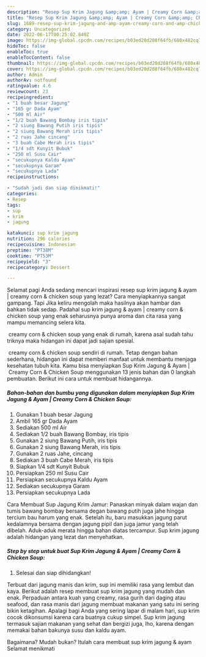 ```yaml
---
description: "Resep Sup Krim Jagung &amp;amp; Ayam | Creamy Corn &amp;amp; Chicken Soup yang Lezat Sekali, Buat Buka Puasa Sempurna"
title: "Resep Sup Krim Jagung &amp;amp; Ayam | Creamy Corn &amp;amp; Chicken Soup yang Lezat Sekali, Buat Buka Puasa Sempurna"
slug: 1689-resep-sup-krim-jagung-and-amp-ayam-creamy-corn-and-amp-chicken-soup-yang-lezat-sekali-buat-buka-puasa-sempurna
category: Uncategorized
date: 2022-06-17T00:25:02.840Z
image: https://img-global.cpcdn.com/recipes/b03ed20d208f64fb/680x482cq70/sup-krim-jagung-ayam-creamy-corn-chicken-soup-foto-resep-utama.jpg
hideToc: false
enableToc: true
enableTocContent: false
thumbnail: https://img-global.cpcdn.com/recipes/b03ed20d208f64fb/680x482cq70/sup-krim-jagung-ayam-creamy-corn-chicken-soup-foto-resep-utama.jpg
cover: https://img-global.cpcdn.com/recipes/b03ed20d208f64fb/680x482cq70/sup-krim-jagung-ayam-creamy-corn-chicken-soup-foto-resep-utama.jpg
author: Admin
authorAv: notfound
ratingvalue: 4.6
reviewcount: 23
recipeingredient:
- "1 buah besar Jagung"
- "165 gr Dada Ayam"
- "500 ml Air"
- "1/2 buah Bawang Bombay iris tipis"
- "2 siung Bawang Putih iris tipis"
- "2 siung Bawang Merah iris tipis"
- "2 ruas Jahe cincang"
- "3 buah Cabe Merah iris tipis"
- "1/4 sdt Kunyit Bubuk"
- "250 ml Susu Cair"
- "secukupnya Kaldu Ayam"
- "secukupnya Garam"
- "secukupnya Lada"
recipeinstructions:

- "Sudah jadi dan siap dinikmati!"
categories:
- Resep
tags:
- sup
- krim
- jagung

katakunci: sup krim jagung 
nutrition: 296 calories
recipecuisine: Indonesian
preptime: "PT38M"
cooktime: "PT53M"
recipeyield: "3"
recipecategory: Dessert

---
```



Selamat pagi Anda sedang mencari inspirasi resep sup krim jagung &amp; ayam | creamy corn &amp; chicken soup yang lezat? Cara menyiapkannya sangat gampang. Tapi Jika keliru mengolah maka hasilnya akan hambar dan bahkan tidak sedap. Padahal sup krim jagung &amp; ayam | creamy corn &amp; chicken soup yang enak seharusnya punya aroma dan cita rasa yang mampu memancing selera kita.

 creamy corn &amp; chicken soup yang enak di rumah, karena asal sudah tahu triknya maka hidangan ini dapat jadi sajian spesial.


 creamy corn &amp; chicken soup sendiri di rumah. Tetap dengan bahan sederhana, hidangan ini dapat memberi manfaat untuk membantu menjaga kesehatan tubuh kita. Kamu bisa menyiapkan Sup Krim Jagung &amp; Ayam | Creamy Corn &amp; Chicken Soup menggunakan 13 jenis bahan dan 0 langkah pembuatan. Berikut ini cara untuk membuat hidangannya.

<!--inarticleads1-->

##### Bahan-bahan dan bumbu yang digunakan dalam menyiapkan Sup Krim Jagung &amp; Ayam | Creamy Corn &amp; Chicken Soup:

1. Gunakan 1 buah besar Jagung
1. Ambil 165 gr Dada Ayam
1. Sediakan 500 ml Air
1. Sediakan 1/2 buah Bawang Bombay, iris tipis
1. Gunakan 2 siung Bawang Putih, iris tipis
1. Gunakan 2 siung Bawang Merah, iris tipis
1. Gunakan 2 ruas Jahe, cincang
1. Sediakan 3 buah Cabe Merah, iris tipis
1. Siapkan 1/4 sdt Kunyit Bubuk
1. Persiapkan 250 ml Susu Cair
1. Persiapkan secukupnya Kaldu Ayam
1. Sediakan secukupnya Garam
1. Persiapkan secukupnya Lada


Cara Membuat Sup Jagung Krim Jamur: Panaskan minyak dalam wajan dan tumis bawang bombay bersama degan bawang putih juga jahe hingga tercium bau harum yang enak. Setelah itu, baru masukkan jagung parut kedalamnya bersama dengan jagung pipil dan juga jamur yang telah dibelah. Aduk-aduk merata hingga bahan diatas tercampur. Sup krim jagung adalah hidangan yang lezat dan menyehatkan. 

<!--inarticleads2-->

##### Step by step untuk buat Sup Krim Jagung &amp; Ayam | Creamy Corn &amp; Chicken Soup:


1. Selesai dan siap dihidangkan!

Terbuat dari jagung manis dan krim, sup ini memiliki rasa yang lembut dan kaya. Berikut adalah resep membuat sup krim jagung yang mudah dan enak. Perpaduan antara kuah yang creamy, rasa gurih dari daging atau seafood, dan rasa manis dari jagung membuat makanan yang satu ini sering bikin ketagihan. Apalagi bagi Anda yang sering lapar di malam hari, sup krim cocok dikonsumsi karena cara buatnya cukup simpel. Sup krim jagung termasuk sajian makanan yang sehat dan bergizi juga, lho, karena dengan memakai bahan bakunya susu dan kaldu ayam. 

Bagaimana? Mudah bukan? Itulah cara membuat sup krim jagung &amp; ayam  Selamat menikmati
